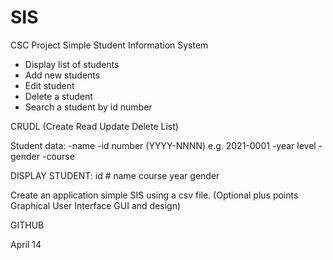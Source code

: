 # SIS
CSC Project
Simple Student Information System
- Display list of students
- Add new students
- Edit student
- Delete a student
- Search a student by id number

CRUDL (Create Read Update Delete List)

Student data:
-name
-id number (YYYY-NNNN) e.g. 2021-0001
-year level
-gender
-course

DISPLAY STUDENT:
id #    name    course  year    gender


Create an application simple SIS using a csv file. (Optional plus points Graphical User Interface GUI and design)

GITHUB

April 14
